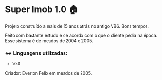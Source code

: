 # Super Imob 1.0 :house:
Projeto construído a mais de 15 anos atrás no antigo VB6. Bons tempos.

Feito com bastante estudo e de acordo com o que o cliente pedia na época. Esse sistema é de meados de 2004 e 2005.



### :left_right_arrow: Linguagens utilizadas:

* Vb6



Criador: Everton Felix em meados de 2005.

